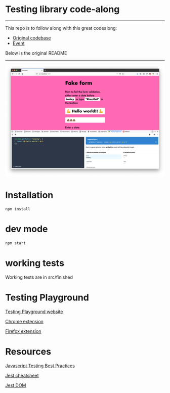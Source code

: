 # Testing library code-along

---

This repo is to follow along with this great codealong:

- [Original codebase](https://github.com/nicolechung/testing-library-codealong)
- [Event](https://www.meetup.com/torontojs/events/278340348/)

Below is the original README

---

![Image of form](example.png)

# Installation

```
npm install
```

# dev mode

```
npm start
```

# working tests

Working tests are in src/finished

# Testing Playground

[Testing Playground website](https://testing-playground.com/)

[Chrome extension](https://chrome.google.com/webstore/detail/testing-playground/hejbmebodbijjdhflfknehhcgaklhano?hl=en)

[Firefox extension](https://addons.mozilla.org/en-CA/firefox/addon/testing-playground/)

# Resources

[Javascript Testing Best Practices](https://github.com/goldbergyoni/javascript-testing-best-practices)

[Jest cheatsheet](https://devhints.io/jest)

[Jest DOM](https://github.com/testing-library/jest-dom)
